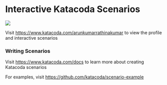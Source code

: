 # Interactive Katacoda Scenarios

[![](http://shields.katacoda.com/katacoda/arunkumarrathinakumar/count.svg)](https://www.katacoda.com/arunkumarrathinakumar "Get your profile on Katacoda.com")

Visit https://www.katacoda.com/arunkumarrathinakumar to view the profile and interactive scenarios

### Writing Scenarios
Visit https://www.katacoda.com/docs to learn more about creating Katacoda scenarios

For examples, visit https://github.com/katacoda/scenario-example
